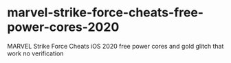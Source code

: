 # marvel-strike-force-cheats-free-power-cores-2020
MARVEL Strike Force Cheats iOS 2020 free power cores and gold glitch that work no verification
